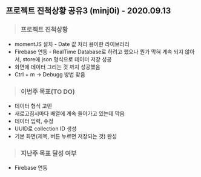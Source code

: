 ## 프로젝트 진척상황 공유3 (minj0i) - 2020.09.13

> ### 프로젝트 진척상황

* momentJS 설치 - Date 값 처리 용이한 라이브러리
* Firebase 연동 - RealTime Database로 하려고 했으나 뭔가 막혀 계속 되지 않아서, store에 json 형식으로 데이터 저장 성공
* 화면에 데이터 그리는 것 까지 성공했음
* Ctrl + m -> Debugg 방법 찾음

> ### 이번주 목표(TO DO)

* 데이터 형식 고민
* 새로고침시마다 배열에 계속 들어가고 있는데 막음
* 데이터 입력, 수정
* UUID로 collection ID 생성
* 기본 화면(제목, 버튼 누르면 저장되는 것) 완성

> ### 지난주 목표 달성 여부

* Firebase 연동
